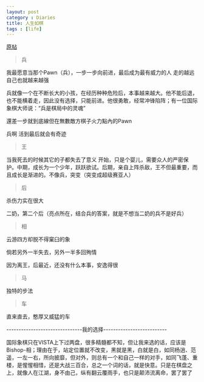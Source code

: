 ```yaml
---
layout: post
category : Diaries
title: 人生如棋
tags : [life]
---
```



[原帖](http://www.douban.com/group/topic/3156364/)

> 兵

我最愿意当那个Pawn（兵），一步一步向前进，最后成为最有威力的人
走的越远 自己也就越来越强

兵就像一个在不断长大的小孩，在经历种种危险后，本事越来越大。他不能后退，也不能横着走，因此没有选择，只能前进。他很勇敢，经常冲锋陷阵；有一位国际象棋大师说：“兵是棋局中的灵魂”

還差一步就到底線但在無數敵方棋子火力點內的Pawn

兵啊 活到最后就会有奇迹

> 王

当我死去的时候其它的子都失去了意义
开始，只是个婴儿，需要众人的严密保护。中期，成长为一个少年，跃跃欲试。后期，亲自上阵杀敌，王不但最重要，而且成长是渐进的。不像兵，突变（突变成超级赛亚人）

> 后

杀伤力实在很大

二奶，第二个后（亮点所在，结合兵的答案，就是不想当二奶的兵不是好兵）

> 相

云游四方却脱不得窠臼的象

倘若另外一半失去，另外一半多回殉情

因为离王，后最近，还没有什么本事，安逸得很



> 马

独特的步法

> 车

直来直去，憨厚又威猛的车

-------------------------------我的选择--------------------------

国际象棋只在VISTA上下过两盘，很多精髓都不知，但让我来选的话，应该是Bishop-相；理由在于，站定位置就不改变，黑就是黑，白就是白，如同杨逍、范遥，一左一右，所向披靡，但对外，则总有一个和自己一样的对手，如同飞蓬、重楼，是惺惺相惜，还是大战三百合，总之一个词的话，就是快意。只是在棋盘之上，就像人在江湖，身不由己，纵有翻云覆雨手，也只是颠沛流离命，罢了罢了